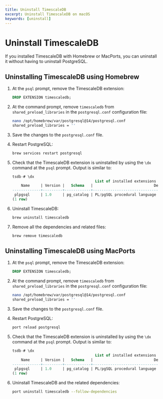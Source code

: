 ```yaml
---
title: Uninstall TimescaleDB
excerpt: Uninstall TimescaleDB on macOS
keywords: [uninstall]
---
```


# Uninstall TimescaleDB

If you installed TimescaleDB with Homebrew or MacPorts, you can uninstall it
without having to uninstall PostgreSQL.

<procedure>

## Uninstalling TimescaleDB using Homebrew

1.  At the `psql` prompt, remove the TimescaleDB extension:

    ```sql
    DROP EXTENSION timescaledb;
    ```

1.  At the command prompt, remove `timescaledb` from `shared_preload_libraries` 
    in the `postgresql.conf` configuration file:

    ```bash
    nano /opt/homebrew/var/postgresql@14/postgresql.conf
    shared_preload_libraries = ''
    ```

1.  Save the changes to the `postgresql.conf` file.

1.  Restart PostgreSQL:

    ```bash
    brew services restart postgresql
    ```

1.  Check that the TimescaleDB extension is uninstalled by using the `\dx`
    command at the `psql` prompt. Output is similar to:

    ```sql
    tsdb-# \dx
                                          List of installed extensions
        Name     | Version |   Schema   |                            Description                            
    -------------+---------+------------+-------------------------------------------------------------------
     plpgsql     | 1.0     | pg_catalog | PL/pgSQL procedural language
    (1 row) 
    ```

1.  Uninstall TimescaleDB:

    ```bash
    brew uninstall timescaledb
    ```

1.  Remove all the dependencies and related files:

    ```bash
    brew remove timescaledb
    ```

</procedure>

<procedure>

## Uninstalling TimescaleDB using MacPorts

1.  At the `psql` prompt, remove the TimescaleDB extension:

    ```sql
    DROP EXTENSION timescaledb;
    ```

1.  At the command prompt, remove `timescaledb` from `shared_preload_libraries` 
    in the `postgresql.conf` configuration file:

    ```bash
    nano /opt/homebrew/var/postgresql@14/postgresql.conf
    shared_preload_libraries = ''
    ```

1.  Save the changes to the `postgresql.conf` file.

1.  Restart PostgreSQL:

    ```bash
    port reload postgresql
    ```

1.  Check that the TimescaleDB extension is uninstalled by using the `\dx`
    command at the `psql` prompt. Output is similar to:

    ```sql
    tsdb-# \dx
                                          List of installed extensions
        Name     | Version |   Schema   |                            Description                            
    -------------+---------+------------+-------------------------------------------------------------------
     plpgsql     | 1.0     | pg_catalog | PL/pgSQL procedural language
    (1 row) 
    ```

1.  Uninstall TimescaleDB and the related dependencies:

    ```bash
    port uninstall timescaledb --follow-dependencies
    ```

</procedure>
